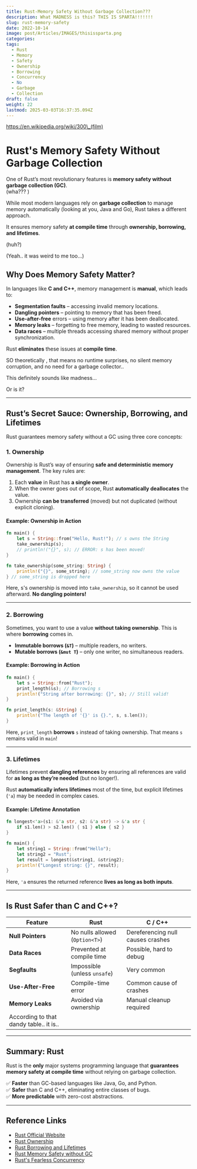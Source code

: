 ```yaml
---
title: Rust-Memory Safety Without Garbage Collection???
description: What MADNESS is this? THIS IS SPARTA!!!!!!!
slug: rust-memory-safety
date: 2022-10-14
image: post/Articles/IMAGES/thisissparta.png
categories: 
tags:
  - Rust
  - Memory
  - Safety
  - Ownership
  - Borrowing
  - Concurrency
  - No
  - Garbage
  - Collection
draft: false
weight: 22
lastmod: 2025-03-03T16:37:35.094Z
---
```

https://en.wikipedia.org/wiki/300\_(film)

# Rust's Memory Safety Without Garbage Collection

One of Rust’s most revolutionary features is **memory safety without garbage collection (GC)**.\
(wha??? )

While most modern languages rely on **garbage collection** to manage memory automatically (looking at you, Java and Go), Rust takes a different approach.

It ensures memory safety **at compile time** through **ownership, borrowing, and lifetimes**.

(huh?)

(Yeah.. it was weird to me too...)

## Why Does Memory Safety Matter?

In languages like **C and C++**, memory management is **manual**, which leads to:

* **Segmentation faults** – accessing invalid memory locations.
* **Dangling pointers** – pointing to memory that has been freed.
* **Use-after-free** errors – using memory after it has been deallocated.
* **Memory leaks** – forgetting to free memory, leading to wasted resources.
* **Data races** – multiple threads accessing shared memory without proper synchronization.

Rust **eliminates** these issues at **compile time**.

<!-- That means **no runtime surprises, no silent memory corruption, and no need for a garbage collector!** 🚀
-->

SO theoretically , that means no runtime surprises, no silent memory corruption, and no need for a garbage collector..

This definitely sounds like madness...

Or is it?

***

## Rust’s Secret Sauce: Ownership, Borrowing, and Lifetimes

Rust guarantees memory safety without a GC using three core concepts:

### 1. Ownership

Ownership is Rust’s way of ensuring **safe and deterministic memory management**. The key rules are:

1. Each **value** in Rust has **a single owner**.
2. When the owner goes out of scope, Rust **automatically deallocates** the value.
3. Ownership **can be transferred** (moved) but not duplicated (without explicit cloning).

#### Example: Ownership in Action

```rust
fn main() {
    let s = String::from("Hello, Rust!"); // s owns the String
    take_ownership(s);
    // println!("{}", s); // ERROR: s has been moved!
}

fn take_ownership(some_string: String) {
    println!("{}", some_string); // some_string now owns the value
} // some_string is dropped here
```

Here, s's ownership is moved into `take_ownership`, so it cannot be used afterward. **No dangling pointers!**

***

### 2. Borrowing

Sometimes, you want to use a value **without taking ownership**. This is where **borrowing** comes in.

* **Immutable borrows (`&T`)** – multiple readers, no writers.
* **Mutable borrows (`&mut T`)** – only one writer, no simultaneous readers.

#### Example: Borrowing in Action

```rust
fn main() {
    let s = String::from("Rust");
    print_length(&s); // Borrowing s
    println!("String after borrowing: {}", s); // Still valid!
}

fn print_length(s: &String) {
    println!("The length of '{}' is {}.", s, s.len());
}
```

Here, `print_length` **borrows** `s` instead of taking ownership. That means `s` remains valid in `main`!

***

### 3. Lifetimes

Lifetimes prevent **dangling references** by ensuring all references are valid for **as long as they’re needed** (but no longer!).

Rust **automatically infers lifetimes** most of the time, but explicit lifetimes (`'a`) may be needed in complex cases.

#### Example: Lifetime Annotation

```rust
fn longest<'a>(s1: &'a str, s2: &'a str) -> &'a str {
    if s1.len() > s2.len() { s1 } else { s2 }
}

fn main() {
    let string1 = String::from("Hello");
    let string2 = "Rust";
    let result = longest(&string1, &string2);
    println!("Longest string: {}", result);
}
```

Here, `'a` ensures the returned reference **lives as long as both inputs**.

***

## Is Rust  Safer than C and C++?

| Feature                                 | Rust                           | C / C++                           |
| --------------------------------------- | ------------------------------ | --------------------------------- |
| **Null Pointers**                       | No nulls allowed (`Option<T>`) | Dereferencing null causes crashes |
| **Data Races**                          | Prevented at compile time      | Possible, hard to debug           |
| **Segfaults**                           | Impossible (unless `unsafe`)   | Very common                       |
| **Use-After-Free**                      | Compile-time error             | Common cause of crashes           |
| **Memory Leaks**                        | Avoided via ownership          | Manual cleanup required           |
| According to that dandy table.. it is.. |                                |                                   |

***

## Summary: Rust

Rust is the **only** major systems programming language that **guarantees memory safety at compile time** without relying on garbage collection.

✅ **Faster** than GC-based languages like Java, Go, and Python.\
✅ **Safer** than C and C++, eliminating entire classes of bugs.\
✅ **More predictable** with zero-cost abstractions.

<!-- 
If you’re building **high-performance applications** where memory safety and concurrency matter (e.g., OS development, embedded systems, web servers), **Rust is the way to go!** 🚀
-->

***

## Reference Links

* [Rust Official Website](https://www.rust-lang.org/)
* [Rust Ownership](https://doc.rust-lang.org/book/ch04-00-understanding-ownership.html)
* [Rust Borrowing and Lifetimes](https://doc.rust-lang.org/book/ch10-03-lifetime-syntax.html)
* [Rust Memory Safety without GC](https://doc.rust-lang.org/book/ch15-00-smart-pointers.html)
* [Rust's Fearless Concurrency](https://doc.rust-lang.org/book/ch16-00-concurrency.html)
